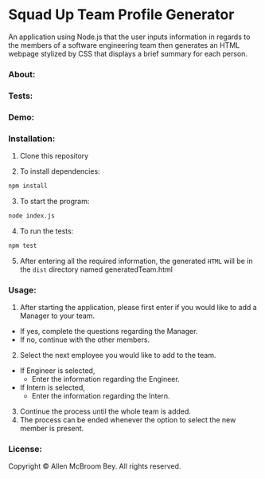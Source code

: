 # Squad Up Team Profile Generator
An application using Node.js that the user inputs information in regards to the members of a software engineering team then generates an HTML webpage stylized by CSS that displays a brief summary for each person.

### About:

### Tests:

### Demo:

### Installation:
1. Clone this repository

2. To install dependencies:
```bash
npm install
```
3. To start the program:
```bash
node index.js
```
4. To run the tests:
```bash
npm test
```
5. After entering all the required information, the generated `HTML` will be in the `dist` directory named generatedTeam.html

### Usage:
1. After starting the application, please first enter if you would like to add a Manager to your team.
  - If yes, complete the questions regarding the Manager.
  - If no, continue with the other members.
2. Select the next employee you would like to add to the team.
  - If Engineer is selected,
      - Enter the information regarding the Engineer.
  - If Intern is selected,
      - Enter the information regarding the Intern.
3. Continue the process until the whole team is added.
4. The process can be ended whenever the option to select the new member is present.

### License:
Copyright © Allen McBroom Bey. All rights reserved.
